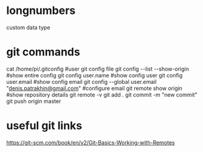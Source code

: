 # longnumbers
custom data type
# git commands
cat /home/pi/.gitconfig #user git config file
git config --list --show-origin #show entire config
git config user.name #show config user
git config user.email #show config email
git config --global user.email "denis.patrakhin@gmail.com" #configure email
git remote show origin #show repository details
git remote -v
git add .
git commit -m "new commit"
git push origin master
# useful git links
https://git-scm.com/book/en/v2/Git-Basics-Working-with-Remotes

